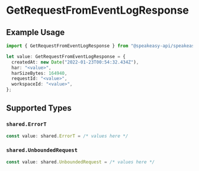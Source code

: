 # GetRequestFromEventLogResponse

## Example Usage

```typescript
import { GetRequestFromEventLogResponse } from "@speakeasy-api/speakeasy-client-sdk-typescript/sdk/models/operations";

let value: GetRequestFromEventLogResponse = {
  createdAt: new Date("2022-01-23T00:54:32.434Z"),
  har: "<value>",
  harSizeBytes: 164940,
  requestId: "<value>",
  workspaceId: "<value>",
};
```

## Supported Types

### `shared.ErrorT`

```typescript
const value: shared.ErrorT = /* values here */
```

### `shared.UnboundedRequest`

```typescript
const value: shared.UnboundedRequest = /* values here */
```

